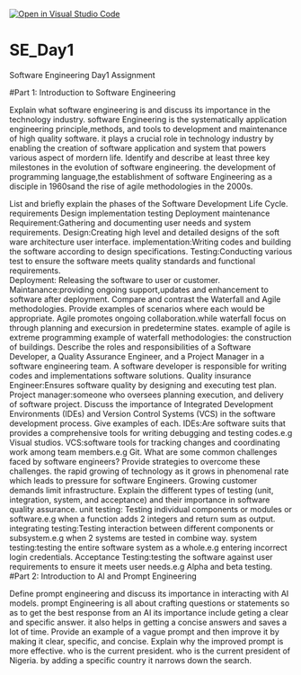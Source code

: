 [![Open in Visual Studio Code](https://classroom.github.com/assets/open-in-vscode-2e0aaae1b6195c2367325f4f02e2d04e9abb55f0b24a779b69b11b9e10269abc.svg)](https://classroom.github.com/online_ide?assignment_repo_id=15566043&assignment_repo_type=AssignmentRepo)
# SE_Day1
Software Engineering Day1 Assignment

#Part 1: Introduction to Software Engineering

Explain what software engineering is and discuss its importance in the technology industry.
software Engineering is the systematically application engineering principle,methods, and tools to development and maintenance of high quality software.
it plays a crucial role in technology industry by enabling the creation of software application and system that powers various aspect of mordern life.
Identify and describe at least three key milestones in the evolution of software engineering.
the development of programming language,the establishment of software Engineering as a disciple in 1960sand the rise of agile methodologies in the 2000s.

List and briefly explain the phases of the Software Development Life Cycle.
requirements 
Design 
implementation 
testing
Deployment
maintenance 
Requirement:Gathering and documenting user needs and system requirements.
Design:Creating high level and detailed designs of the soft ware architecture user interface.
implementation:Writing codes and building the software according to design specifications.
Testing:Conducting various test to ensure the software meets quality standards and functional requirements.  
Deployment: Releasing the software to user or customer.
Maintanance:providing ongoing support,updates and enhancement to software after deployment.
Compare and contrast the Waterfall and Agile methodologies. Provide examples of scenarios where each would be appropriate.
Agile promotes ongoing collaboration.while waterfall focus on through planning and execursion in predetermine states.
example of agile is extreme programming 
example of waterfall methodologies: the construction of buildings. 
Describe the roles and responsibilities of a Software Developer, a Quality Assurance Engineer, and a Project Manager in a software engineering team.
A software developer is responsible for writing codes and implementations software solutions.
Quality insurance Engineer:Ensures software quality by designing and executing test plan.
Project manager:someone who oversees planning execution, and delivery of software project.
Discuss the importance of Integrated Development Environments (IDEs) and Version Control Systems (VCS) in the software development process. Give examples of each.
IDEs:Are software suits that provides a comprehensive tools for writing debugging and testing codes.e.g Visual studios.
VCS:software tools for tracking changes and coordinating work among team members.e.g Git.
What are some common challenges faced by software engineers? Provide strategies to overcome these challenges.
the rapid growing of technology as it grows in phenomenal rate which leads to pressure for software Engineers.
Growing customer demands
limit infrastructure.
Explain the different types of testing (unit, integration, system, and acceptance) and their importance in software quality assurance.
unit testing: Testing individual components or modules or software.e.g when a function adds 2 integers and return sum as output.
integrating testing:Testing interaction between different components or subsystem.e.g when 2 systems are tested in combine way.
system testing:testing the entire software system as a whole.e.g entering incorrect login credentials.
Acceptance Testing:testing the software against user requirements to ensure it meets user needs.e.g Alpha and beta testing.
#Part 2: Introduction to AI and Prompt Engineering


Define prompt engineering and discuss its importance in interacting with AI models.
prompt Engineering is all about crafting questions or statements so as to get the best response from an AI
its importance include geting a clear and specific answer. it also helps in getting a concise answers and saves a lot of time.
Provide an example of a vague prompt and then improve it by making it clear, specific, and concise. Explain why the improved prompt is more effective.
who is the current president.
who is the current president of Nigeria.
by adding a specific country it narrows down the search.

